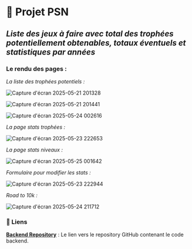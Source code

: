 # 🚀 Projet PSN

## _Liste des jeux à faire avec total des trophées potentiellement obtenables, totaux éventuels et statistiques par années_

### Le rendu des pages : 

_La liste des trophées potentiels :_

![Capture d'écran 2025-05-21 201328](https://github.com/user-attachments/assets/d07a8f8a-0622-4352-963d-c7cd0cadc950)

![Capture d'écran 2025-05-21 201441](https://github.com/user-attachments/assets/877fbe16-ee28-4a4e-847b-2736f4c9c819)

![Capture d'écran 2025-05-24 002616](https://github.com/user-attachments/assets/b572b23d-5ab1-49f0-8cfd-e5f82895c954)


_La page stats trophées :_

![Capture d'écran 2025-05-23 222653](https://github.com/user-attachments/assets/5116b81b-96bf-4c4d-b47c-a0ab74072d99)

_La page stats niveaux :_

![Capture d'écran 2025-05-25 001642](https://github.com/user-attachments/assets/402df3cd-e083-4f0a-9f25-ccba046e8a0b)

_Formulaire pour modifier les stats :_

![Capture d'écran 2025-05-23 222944](https://github.com/user-attachments/assets/1c2c46ab-05aa-4b2c-915e-05956b66ad06)

_Road to 10k :_

![Capture d'écran 2025-05-24 211712](https://github.com/user-attachments/assets/e87df329-213b-4c8f-b985-bf6fa3057990)

### 🔗 Liens

**[Backend Repository](https://github.com/cedric-chimot/psn-back)** : Le lien vers le repository GitHub contenant le code backend.
